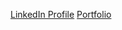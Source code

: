 [LinkedIn Profile](https://www.linkedin.com/in/charles-prystupa/)
[Portfolio](https://CPrystupa.com)

